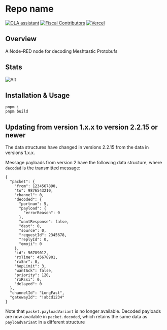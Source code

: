 # Repo name

[![CLA assistant](https://cla-assistant.io/readme/badge/meshtastic/node-red-contrib-meshtastic)](https://cla-assistant.io/meshtastic/node-red-contrib-meshtastic)
[![Fiscal Contributors](https://opencollective.com/meshtastic/tiers/badge.svg?label=Fiscal%20Contributors&color=deeppink)](https://opencollective.com/meshtastic/)
[![Vercel](https://img.shields.io/static/v1?label=Powered%20by&message=Vercel&style=flat&logo=vercel&color=000000)](https://vercel.com?utm_source=meshtastic&utm_campaign=oss)

## Overview

A Node-RED node for decoding Meshtastic Protobufs

## Stats

![Alt](https://repobeats.axiom.co/api/embed/d5286c92852b6f1e335de09d76bb22ec5305bbc0.svg "Repobeats analytics image")

## Installation & Usage

```shell
pnpm i
pnpm build
```

## Updating from version 1.x.x to version 2.2.15 or newer

The data structures have changed in versions 2.2.15 from the data in versions 1.x.x. 

Message payloads from version 2 have the following data structure, where `decoded` is the transmitted message:

```
{
  "packet": {
    "from": 1234567890,
    "to": 9876543210,
    "channel": 0,
    "decoded": {
      "portnum": 5,
      "payload": {
        "errorReason": 0
      },
      "wantResponse": false,
      "dest": 0,
      "source": 0,
      "requestId": 2345678,
      "replyId": 0,
      "emoji": 0
    },
    "id": 56789012,
    "rxTime": 45678901,
    "rxSnr": 0,
    "hopLimit": 3,
    "wantAck": false,
    "priority": 120,
    "rxRssi": 0,
    "delayed": 0
  },
  "channelId": "LongFast",
  "gatewayId": "!abcd1234"
}
```

Note that `packet.payloadVariant` is no longer available. Decoded payloads are now available in `packet.decoded`, which retains the same data as `payloadVariant` in a different structure

